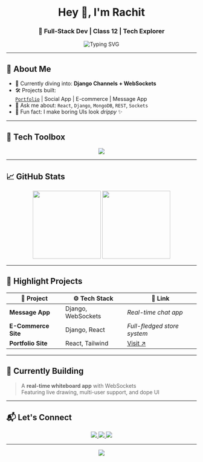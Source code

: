 <h1 align="center">Hey 👋, I'm Rachit</h1>
<h3 align="center">🚀 Full-Stack Dev | Class 12 | Tech Explorer</h3>

<p align="center">
  <img src="https://readme-typing-svg.demolab.com?font=Fira+Code&pause=1000&color=00F5D4&center=true&vCenter=true&width=600&lines=React+%7C+Django+%7C+MongoDB+%7C+Tailwind+%7C+WebSockets;Always+building%2C+breaking%2C+learning+%F0%9F%94%A5" alt="Typing SVG" />
</p>

---

## 🧠 About Me

- 🚧 Currently diving into: **Django Channels + WebSockets**
- 🛠️ Projects built:  
  [`Portfolio`](https://rachitt-portfolio.vercel.app) | Social App | E-commerce | Message App
- 💬 Ask me about: `React`, `Django`, `MongoDB`, `REST`, `Sockets`
- 🎨 Fun fact: I make boring UIs look *drippy* ✨

---

## 🧰 Tech Toolbox

<p align="center">
  <img src="https://skillicons.dev/icons?i=react,js,html,css,tailwind,python,django,mongodb,nodejs,express,git,github,vscode" />
</p>

---

## 📈 GitHub Stats

<p align="center">
  <img src="https://github-readme-stats.vercel.app/api?username=R4CHIT&show_icons=true&theme=tokyonight" height="180" />
  <img src="https://github-readme-stats.vercel.app/api/top-langs/?username=R4CHIT&layout=compact&theme=tokyonight" height="180"/>
</p>

---

## 🌟 Highlight Projects

| 🚀 Project | ⚙️ Tech Stack | 🔗 Link |
|-----------|---------------|--------|
| **Message App** | Django, WebSockets | _Real-time chat app_ |
| **E-Commerce Site** | Django, React | _Full-fledged store system_ |
| **Portfolio Site** | React, Tailwind | [Visit ↗](https://rachitt-portfolio.vercel.app) |

---

## 🔨 Currently Building

> A **real-time whiteboard app** with WebSockets  
> Featuring live drawing, multi-user support, and dope UI

---

## 📬 Let's Connect

<p align="center">
  <a href="https://www.linkedin.com/in/rachit-tiwari-8726a1342/">
    <img src="https://img.shields.io/badge/LinkedIn-blue?style=for-the-badge&logo=linkedin&logoColor=white" />
  </a>
  <a href="https://rachitt-portfolio.vercel.app">
    <img src="https://img.shields.io/badge/Portfolio-Visit-orange?style=for-the-badge" />
  </a>
  <a href="mailto:tiwarirachit50@gmail.com">
    <img src="https://img.shields.io/badge/Gmail-Email-red?style=for-the-badge&logo=gmail&logoColor=white" />
  </a>
</p>

---

<p align="center">
  <img src="https://komarev.com/ghpvc/?username=R4CHIT&label=Profile%20Views&color=ff69b4&style=flat" />
</p>
